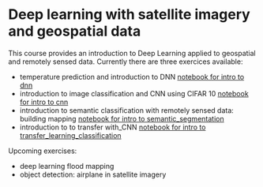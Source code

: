# Deep learning with satellite imagery and geospatial data

This course provides an introduction to Deep Learning applied to geospatial and remotely sensed data. Currently there are three exercices available:

- temperature prediction and introduction to DNN [notebook for intro to dnn](https://github.com/bparment1/deep_learning_with_satellite_imagery_and_geospatial_data/blob/main/temperature_predictions_DNN.ipynb)
- introduction to image classification and CNN using CIFAR 10 [notebook for intro to cnn](https://github.com/bparment1/deep_learning_with_satellite_imagery_and_geospatial_data/blob/main/intro_to_image_classification_with_CNN_cifar10.ipynb)
- introduction to semantic classification with remotely sensed data: building mapping [notebook for intro to semantic_segmentation](https://github.com/bparment1/deep_learning_with_satellite_imagery_and_geospatial_data/blob/main/intro_image_semantic_segmentation.ipynb)
- introduction to to transfer with_CNN [notebook for intro to transfer_learning_classification](https://github.com/bparment1/deep_learning_with_satellite_imagery_and_geospatial_data/blob/main/intro_to_transfer_learning_with_CNN_cifar10.ipynb)

Upcoming exercises:

- deep learning flood mapping
- object detection: airplane in satellite imagery



